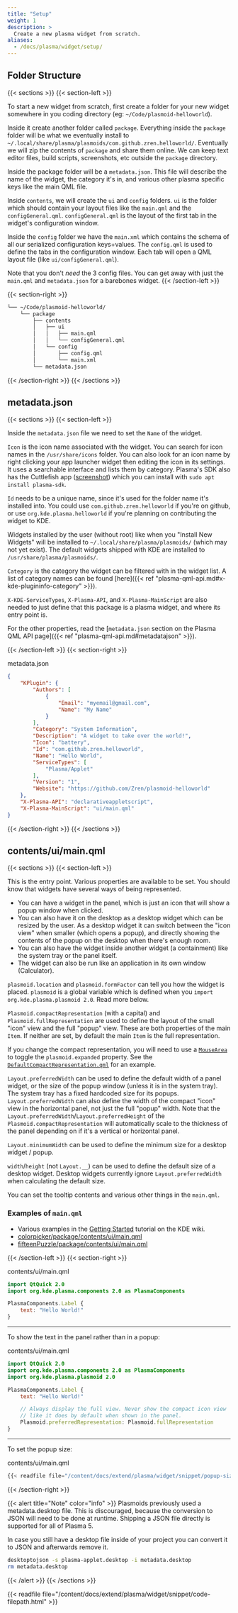 ```yaml
---
title: "Setup"
weight: 1
description: >
  Create a new plasma widget from scratch.
aliases:
  - /docs/plasma/widget/setup/
---
```


## Folder Structure

{{< sections >}}
{{< section-left >}}

To start a new widget from scratch, first create a folder for your new widget somewhere in you coding directory (eg: `~/Code/plasmoid-helloworld`).

Inside it create another folder called `package`. Everything inside the `package` folder will be what we eventually install to `~/.local/share/plasma/plasmoids/com.github.zren.helloworld/`. Eventually we will zip the contents of `package` and share them online. We can keep text editor files, build scripts, screenshots, etc outside the `package` directory.

Inside the package folder will be a `metadata.json`. This file will describe the name of the widget, the category it's in, and various other plasma specific keys like the main QML file.

Inside `contents`, we will create the `ui` and `config` folders. `ui` is the folder which should contain your layout files like the `main.qml` and the `configGeneral.qml`. `configGeneral.qml` is the layout of the first tab in the widget's configuration window.

Inside the `config` folder we have the `main.xml` which contains the schema of all our serialized configuration keys+values. The `config.qml` is used to define the tabs in the configuration window. Each tab will open a QML layout file (like `ui/configGeneral.qml`).

Note that you don't *need* the 3 config files. You can get away with just the `main.qml` and `metadata.json` for a barebones widget.
{{< /section-left >}}

{{< section-right >}}
```bash
└── ~/Code/plasmoid-helloworld/
    └── package
        ├── contents
        │   ├── ui
        │   │   ├── main.qml
        │   │   └── configGeneral.qml
        │   └── config
        │       ├── config.qml
        │       └── main.xml
        └── metadata.json
```
{{< /section-right >}}
{{< /sections >}}

## metadata.json

{{< sections >}}
{{< section-left >}}

Inside the `metadata.json` file we need to set the `Name` of the widget.

`Icon` is the icon name associated with the widget. You can search for icon names in the `/usr/share/icons` folder. You can also look for an icon name by right clicking your app launcher widget then editing the icon in its settings. It uses a searchable interface and lists them by category. Plasma's SDK also has the Cuttlefish app ([screenshot](https://cdn.kde.org/screenshots/cuttlefish/cuttlefish.png)) which you can install with `sudo apt install plasma-sdk`.

`Id` needs to be a unique name, since it's used for the folder name it's installed into. You could use `com.github.zren.helloworld` if you're on github, or use `org.kde.plasma.helloworld` if you're planning on contributing the widget to KDE.

Widgets installed by the user (without root) like when you "Install New Widgets" will be installed to `~/.local/share/plasma/plasmoids/` (which may not yet exist). The default widgets shipped with KDE are installed to `/usr/share/plasma/plasmoids/`.

`Category` is the category the widget can be filtered with in the widget list. A list of category names can be found [here]({{< ref "plasma-qml-api.md#x-kde-plugininfo-category" >}}).

`X-KDE-ServiceTypes`, `X-Plasma-API`, and `X-Plasma-MainScript` are also needed to just define that this package is a plasma widget, and where its entry point is.

For the other properties, read the [`metadata.json` section on the Plasma QML API page]({{< ref "plasma-qml-api.md#metadatajson" >}}).

{{< /section-left >}}
{{< section-right >}}
<div class="filepath">metadata.json</div>

```json
{
    "KPlugin": {
        "Authors": [
            {
                "Email": "myemail@gmail.com",
                "Name": "My Name"
            }
        ],
        "Category": "System Information",
        "Description": "A widget to take over the world!",
        "Icon": "battery",
        "Id": "com.github.zren.helloworld",
        "Name": "Hello World",
        "ServiceTypes": [
            "Plasma/Applet"
        ],
        "Version": "1",
        "Website": "https://github.com/Zren/plasmoid-helloworld"
    },
    "X-Plasma-API": "declarativeappletscript",
    "X-Plasma-MainScript": "ui/main.qml"
}
```
{{< /section-right >}}
{{< /sections >}}

## contents/ui/main.qml

{{< sections >}}
{{< section-left >}}

This is the entry point. Various properties are available to be set. You should know that widgets have several ways of being represented. 

* You can have a widget in the panel, which is just an icon that will show a popup window when clicked.
* You can also have it on the desktop as a desktop widget which can be resized by the user. As a desktop widget it can switch between the "icon view" when smaller (which opens a popup), and directly showing the contents of the popup on the desktop when there's enough room.
* You can also have the widget inside another widget (a containment) like the system tray or the panel itself.
* The widget can also be run like an application in its own window (Calculator).

`plasmoid.location` and `plasmoid.formFactor` can tell you how the widget is placed. `plasmoid` is a global variable which is defined when you `import org.kde.plasma.plasmoid 2.0`. Read more below.

`Plasmoid.compactRepresentation` (with a capital) and `Plasmoid.fullRepresentation` are used to define the layout of the small "icon" view and the full "popup" view. These are both properties of the main `Item`. If neither are set, by default the main `Item` is the full representation.

If you change the compact representation, you will need to use a [`MouseArea`](https://doc.qt.io/qt-5/qml-qtquick-mousearea.html) to toggle the `plasmoid.expanded` property. See the [`DefaultCompactRepresentation.qml`](https://github.com/KDE/plasma-desktop/blob/master/desktoppackage/contents/applet/DefaultCompactRepresentation.qml) for an example.

`Layout.preferredWidth` can be used to define the default width of a panel widget, or the size of the popup window (unless it is in the system tray). The system tray has a fixed hardcoded size for its popups. `Layout.preferredWidth` can also define the width of the compact "icon" view in the horizontal panel, not just the full "popup" width. Note that the `Layout.preferredWidth`/`Layout.preferredHeight` of the `Plasmoid.compactRepresentation` will automatically scale to the thickness of the panel depending on if it's a vertical or horizontal panel.

`Layout.minimumWidth` can be used to define the minimum size for a desktop widget / popup.

`width`/`height` (not `Layout.__`) can be used to define the default size of a desktop widget. Desktop widgets currently ignore `Layout.preferredWidth` when calculating the default size.

You can set the tooltip contents and various other things in the `main.qml`.

### Examples of `main.qml`

* Various examples in the [Getting Started](https://techbase.kde.org/Development/Tutorials/Plasma5/QML2/GettingStarted#main.qml) tutorial on the KDE wiki.
* [colorpicker/package/contents/ui/main.qml](https://github.com/KDE/kdeplasma-addons/blob/master/applets/colorpicker/package/contents/ui/main.qml)
* [fifteenPuzzle/package/contents/ui/main.qml](https://github.com/KDE/kdeplasma-addons/blob/master/applets/fifteenPuzzle/package/contents/ui/main.qml)

{{< /section-left >}}
{{< section-right >}}
<div class="filepath">contents/ui/main.qml</div>

```qml
import QtQuick 2.0
import org.kde.plasma.components 2.0 as PlasmaComponents

PlasmaComponents.Label {
    text: "Hello World!"
}
```

---

To show the text in the panel rather than in a popup:

<div class="filepath">contents/ui/main.qml</div>

```qml
import QtQuick 2.0
import org.kde.plasma.components 2.0 as PlasmaComponents
import org.kde.plasma.plasmoid 2.0

PlasmaComponents.Label {
    text: "Hello World!"

    // Always display the full view. Never show the compact icon view
    // like it does by default when shown in the panel.
    Plasmoid.preferredRepresentation: Plasmoid.fullRepresentation
}
```

---

To set the popup size:

<div class="filepath">contents/ui/main.qml</div>

```qml
{{< readfile file="/content/docs/extend/plasma/widget/snippet/popup-size.qml" >}}
```

{{< /section-right >}}

{{< alert title="Note" color="info" >}}
Plasmoids previously used a metadata.desktop file. This is discouraged, because the conversion to JSON will need to be done at runtime.
Shipping a JSON file directly is supported for all of Plasma 5.

In case you still have a desktop file inside of your project you can convert it to JSON and afterwards remove it.

```bash
desktoptojson -s plasma-applet.desktop -i metadata.desktop
rm metadata.desktop
```
{{< /alert >}}
{{< /sections >}}




{{< readfile file="/content/docs/extend/plasma/widget/snippet/code-filepath.html" >}}
